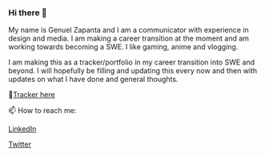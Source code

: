 ### Hi there 👋

My name is Genuel Zapanta and I am a communicator with experience in design and media. I am making a career transition at the moment and am working towards becoming a SWE. I like gaming, anime and vlogging.

I am making this as a tracker/portfolio in my career transition into SWE and beyond. I will hopefully be filling and updating this every now and then with updates on what I have done and general thoughts.

🌱[Tracker here](https://github.com/rulerrobin/SelfEduTracker/blob/main/README.md)


📫 How to reach me: 

[LinkedIn](https://www.linkedin.com/in/genuel-mark-zapanta-6a3411140/)

[Twitter](https://twitter.com/GenuelMark)

<!--
**rulerrobin/rulerrobin** is a ✨ _special_ ✨ repository because its `README.md` (this file) appears on your GitHub profile.

Here are some ideas to get you started:

- 🔭 I’m currently working on ...
- 🌱 I’m currently learning ...
- 👯 I’m looking to collaborate on ...
- 🤔 I’m looking for help with ...
- 💬 Ask me about ...
- 📫 How to reach me: ...
- 😄 Pronouns: ...
- ⚡ Fun fact: ...
-->
